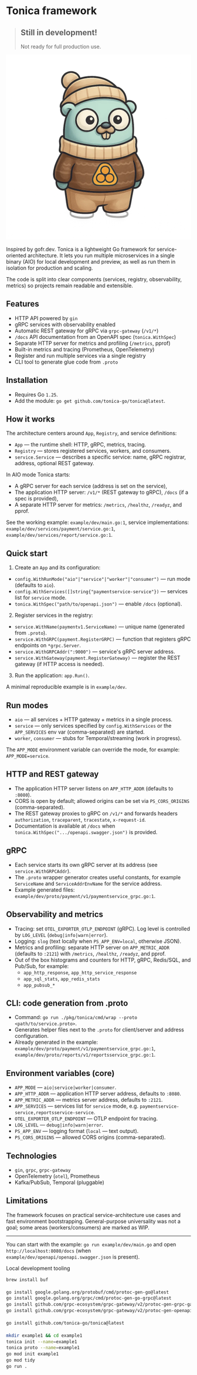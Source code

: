 # Tonica framework

> ## Still in development!
> Not ready for full production use.


<img alt="tonica mascot" src="docs/tonica-gofer.webp" />

Inspired by gofr.dev. Tonica is a lightweight Go framework for service-oriented architecture. It lets you run multiple microservices in a single binary (AIO) for local development and preview, as well as run them in isolation for production and scaling.

The code is split into clear components (services, registry, observability, metrics) so projects remain readable and extensible.

## Features

- HTTP API powered by `gin`
- gRPC services with observability enabled
- Automatic REST gateway for gRPC via `grpc-gateway` (`/v1/*`)
- `/docs` API documentation from an OpenAPI spec (`tonica.WithSpec`)
- Separate HTTP server for metrics and profiling (`/metrics`, pprof)
- Built-in metrics and tracing (Prometheus, OpenTelemetry)
- Register and run multiple services via a single registry
- CLI tool to generate glue code from `.proto`

## Installation

- Requires Go `1.25`.
- Add the module: `go get github.com/tonica-go/tonica@latest`.

## How it works

The architecture centers around `App`, `Registry`, and service definitions:

- `App` — the runtime shell: HTTP, gRPC, metrics, tracing.
- `Registry` — stores registered services, workers, and consumers.
- `service.Service` — describes a specific service: name, gRPC registrar, address, optional REST gateway.

In AIO mode Tonica starts:

- A gRPC server for each service (address is set on the service),
- The application HTTP server: `/v1/*` (REST gateway to gRPC), `/docs` (if a spec is provided),
- A separate HTTP server for metrics: `/metrics`, `/healthz`, `/readyz`, and pprof.

See the working example: `example/dev/main.go:1`,
service implementations: `example/dev/services/payment/service.go:1`, `example/dev/services/report/service.go:1`.

## Quick start

1) Create an `App` and its configuration:
- `config.WithRunMode("aio"|"service"|"worker"|"consumer")` — run mode (defaults to `aio`).
- `config.WithServices([]string{"paymentservice-service"})` — services list for `service` mode.
- `tonica.WithSpec("path/to/openapi.json")` — enable `/docs` (optional).

2) Register services in the registry:
- `service.WithName(paymentv1.ServiceName)` — unique name (generated from `.proto`).
- `service.WithGRPC(payment.RegisterGRPC)` — function that registers gRPC endpoints on `*grpc.Server`.
- `service.WithGRPCAddr(":9000")` — service's gRPC server address.
- `service.WithGateway(payment.RegisterGateway)` — register the REST gateway (if HTTP access is needed).

3) Run the application: `app.Run()`.

A minimal reproducible example is in `example/dev`.

## Run modes

- `aio` — all services + HTTP gateway + metrics in a single process.
- `service` — only services specified by `config.WithServices` or the `APP_SERVICES` env var (comma-separated) are started.
- `worker`, `consumer` — stubs for Temporal/streaming (work in progress).

The `APP_MODE` environment variable can override the mode, for example: `APP_MODE=service`.

## HTTP and REST gateway

- The application HTTP server listens on `APP_HTTP_ADDR` (defaults to `:8080`).
- CORS is open by default; allowed origins can be set via `PS_CORS_ORIGINS` (comma-separated).
- The REST gateway proxies to gRPC on `/v1/*` and forwards headers `authorization`, `traceparent`, `tracestate`, `x-request-id`.
- Documentation is available at `/docs` when `tonica.WithSpec(".../openapi.swagger.json")` is provided.

## gRPC

- Each service starts its own gRPC server at its address (see `service.WithGRPCAddr`).
- The `.proto` wrapper generator creates useful constants, for example `ServiceName` and `ServiceAddrEnvName` for the service address.
- Example generated files: `example/dev/proto/payment/v1/paymentservice_grpc.go:1`.

## Observability and metrics

- Tracing: set `OTEL_EXPORTER_OTLP_ENDPOINT` (gRPC). Log level is controlled by `LOG_LEVEL` (`debug|info|warn|error`).
- Logging: `slog` (text locally when `PS_APP_ENV=local`, otherwise JSON).
- Metrics and profiling: separate HTTP server on `APP_METRIC_ADDR` (defaults to `:2121`) with `/metrics`, `/healthz`, `/readyz`, and pprof.
- Out of the box histograms and counters for HTTP, gRPC, Redis/SQL, and Pub/Sub, for example:
  - `app_http_response`, `app_http_service_response`
  - `app_sql_stats`, `app_redis_stats`
  - `app_pubsub_*`

## CLI: code generation from .proto

- Command: `go run ./pkg/tonica/cmd/wrap --proto <path/to/service.proto>`.
- Generates helper files next to the `.proto` for client/server and address configuration.
- Already generated in the example: `example/dev/proto/payment/v1/paymentservice_grpc.go:1`, `example/dev/proto/reports/v1/reportsservice_grpc.go:1`.

## Environment variables (core)

- `APP_MODE` — `aio|service|worker|consumer`.
- `APP_HTTP_ADDR` — application HTTP server address, defaults to `:8080`.
- `APP_METRIC_ADDR` — metrics server address, defaults to `:2121`.
- `APP_SERVICES` — services list for `service` mode, e.g. `paymentservice-service,reportsservice-service`.
- `OTEL_EXPORTER_OTLP_ENDPOINT` — OTLP endpoint for tracing.
- `LOG_LEVEL` — `debug|info|warn|error`.
- `PS_APP_ENV` — logging format (`local` — text output).
- `PS_CORS_ORIGINS` — allowed CORS origins (comma-separated).

## Technologies

- `gin`, `grpc`, `grpc-gateway`
- OpenTelemetry (`otel`), Prometheus
- Kafka/PubSub, Temporal (pluggable)

## Limitations

The framework focuses on practical service-architecture use cases and fast environment bootstrapping. General-purpose universality was not a goal; some areas (workers/consumers) are marked as WIP.

---

You can start with the example: `go run example/dev/main.go` and open `http://localhost:8080/docs` (when `example/dev/openapi/openapi.swagger.json` is present).

Local development tooling

```bash
brew install buf

go install google.golang.org/protobuf/cmd/protoc-gen-go@latest
go install google.golang.org/grpc/cmd/protoc-gen-go-grpc@latest
go install github.com/grpc-ecosystem/grpc-gateway/v2/protoc-gen-grpc-gateway@latest
go install github.com/grpc-ecosystem/grpc-gateway/v2/protoc-gen-openapiv2@latest

go install github.com/tonica-go/tonica@latest

mkdir example1 && cd example1
tonica init --name=example1
tonica proto --name=example1
go mod init example1
go mod tidy
go run .

```
